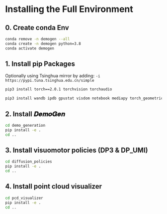 # Installing the Full Environment


## 0. Create conda Env
```bash
conda remove -n demogen --all
conda create -n demogen python=3.8
conda activate demogen
```

## 1. Install pip Packages 
Optionally using Tsinghua mirror by adding: `-i https://pypi.tuna.tsinghua.edu.cn/simple`
```bash
pip3 install torch==2.0.1 torchvision torchaudio 

pip3 install wandb ipdb gpustat visdom notebook mediapy torch_geometric natsort scikit-video easydict pandas moviepy imageio imageio-ffmpeg termcolor av open3d dm_control==1.0.8 dill==0.3.5.1 hydra-core==1.2.0 einops==0.4.1 diffusers==0.11.1 zarr==2.12.0 numba==0.56.4 pygame==2.1.2 shapely==1.8.4 tensorboard==2.10.1 tensorboardx==2.5.1 absl-py==0.13.0 pyparsing==2.4.7 jupyterlab==3.0.14 scikit-image yapf==0.31.0 opencv-python==4.5.3.56 psutil av matplotlib setuptools==59.5.0 kaleido==0.2.1 accelerate==0.33 timm==1.0.9 imagecodecs==2023.3.16 fpsample==0.3.3 transformers==4.45.1 huggingface-hub==0.24.6 pynput h5py
```

## 2. Install 𝑫𝒆𝒎𝒐𝑮𝒆𝒏
```bash
cd demo_generation
pip install -e .
cd ..
```

## 3. Install visuomotor policies (DP3 & DP_UMI)
```bash
cd diffusion_policies
pip install -e .
cd ..
```

## 4. Install point cloud visualizer
```bash
cd pcd_visualizer
pip install -e .
cd ..
```

